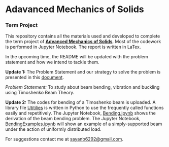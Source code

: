 <h1> Adavanced Mechanics of Solids </h1>
<h3> Term Project </h1>

This repository contains all the materials used and developed to complete the term project of **[Advanced Mechanics of Solids](http://www.facweb.iitkgp.ac.in/~jeevanjyoti/teaching/advmechsolids/2020/)**. Most of the codework is performed in Jupyter Notebook. The report is written in LaTex.

In the upcoming time, the README will be updated with the problem statement and how we intend to tackle them.  

**Update 1:**
The Problem Statement and our strategy to solve the problem is presented in this [document](https://github.com/SayanBatabyal/AMOS_TermProject/blob/master/TermProjectIdea_Sem2.pdf).

*Problem Statement:* To study about beam bending, vibration and buckling using Timoshenko Beam Theory.

**Update 2:**
The codes for bending of a Timoshenko beam is uploaded.
A library file [Utitilies](https://github.com/SayanBatabyal/AMOS_TermProject/blob/master/Utilities.py) is written in Python to use the frequently called functions easily and repetitively.
The Jupyter Notebook, [Bending.ipynb](https://github.com/SayanBatabyal/AMOS_TermProject/blob/master/Bending.ipynb) shows the derivation of the beam bending problem.
The Jupyter Notebook, [BendingExamples.ipynb](https://github.com/SayanBatabyal/AMOS_TermProject/blob/master/BendingExamples.ipynb) will show an example of a simply-supported beam under the action of uniformly distributed load.


For suggestions contact me at <sayanb6292@gmail.com>.
